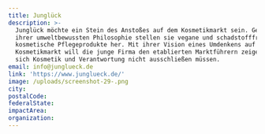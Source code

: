```yaml
---
title: Junglück
description: >-
  Junglück möchte ein Stein des Anstoßes auf dem Kosmetikmarkt sein. Getreu
  ihrer umweltbewussten Philosophie stellen sie vegane und schadstofffreie
  kosmetische Pflegeprodukte her. Mit ihrer Vision eines Umdenkens auf dem
  Kosmetikmarkt will die junge Firma den etablierten Marktführern zeigen, dass
  sich Kosmetik und Verantwortung nicht ausschließen müssen.   
email: info@junglueck.de
link: 'https://www.junglueck.de/'
image: /uploads/screenshot-29-.png
city:
postalCode:
federalState:
impactArea:
organization:
---
```


